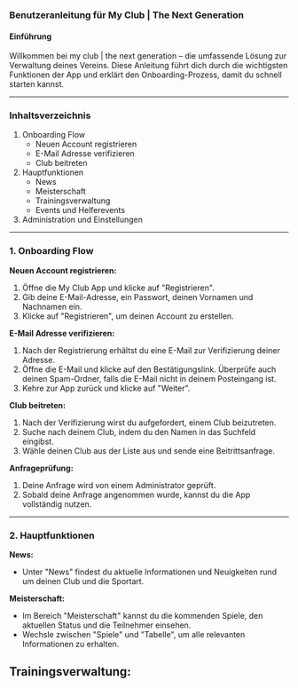 ### Benutzeranleitung für My Club | The Next Generation

#### Einführung
Willkommen bei my club | the next generation – die umfassende Lösung zur Verwaltung deines Vereins. Diese Anleitung führt dich durch die wichtigsten Funktionen der App und erklärt den Onboarding-Prozess, damit du schnell starten kannst.

---

### Inhaltsverzeichnis
1. Onboarding Flow
   - Neuen Account registrieren
   - E-Mail Adresse verifizieren
   - Club beitreten
2. Hauptfunktionen
   - News
   - Meisterschaft
   - Trainingsverwaltung
   - Events und Helferevents
3. Administration und Einstellungen

---

### 1. Onboarding Flow

**Neuen Account registrieren:**
1. Öffne die My Club App und klicke auf "Registrieren".
2. Gib deine E-Mail-Adresse, ein Passwort, deinen Vornamen und Nachnamen ein.
3. Klicke auf "Registrieren", um deinen Account zu erstellen.

**E-Mail Adresse verifizieren:**
1. Nach der Registrierung erhältst du eine E-Mail zur Verifizierung deiner Adresse.
2. Öffne die E-Mail und klicke auf den Bestätigungslink. Überprüfe auch deinen Spam-Ordner, falls die E-Mail nicht in deinem Posteingang ist.
3. Kehre zur App zurück und klicke auf "Weiter".

**Club beitreten:**
1. Nach der Verifizierung wirst du aufgefordert, einem Club beizutreten.
2. Suche nach deinem Club, indem du den Namen in das Suchfeld eingibst.
3. Wähle deinen Club aus der Liste aus und sende eine Beitrittsanfrage.

**Anfrageprüfung:**
1. Deine Anfrage wird von einem Administrator geprüft.
2. Sobald deine Anfrage angenommen wurde, kannst du die App vollständig nutzen.

---

### 2. Hauptfunktionen

**News:**
- Unter "News" findest du aktuelle Informationen und Neuigkeiten rund um deinen Club und die Sportart.

**Meisterschaft:**
- Im Bereich "Meisterschaft" kannst du die kommenden Spiele, den aktuellen Status und die Teilnehmer einsehen.
- Wechsle zwischen "Spiele" und "Tabelle", um alle relevanten Informationen zu erhalten.

**Trainingsverwaltung:**
-